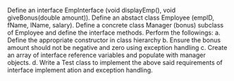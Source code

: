 Define an interface EmpInterface (void displayEmp(), void giveBonus(double amount)).
Define an abstact class Employee (empID, fName, lName, salary). Define a concrete class
Manager (bonus) subclass of Employee and define the interface methods. Perform the
followings:
a. Define the appropriate constructor in class hierarchy
b. Ensure the bonus amount should not be negative and zero using exception
handling
c. Create an array of interface reference variables and populate with manager objects.
d. Write a Test class to implement the above said requirements of interface
implement ation and exception handling.
